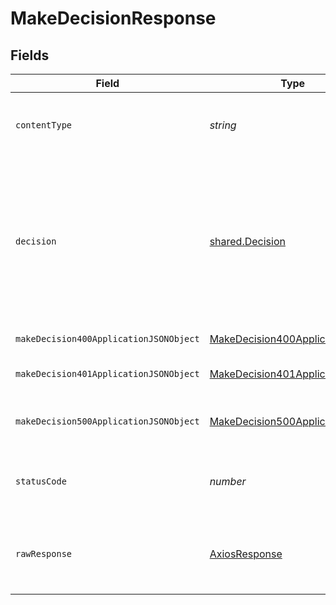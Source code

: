 # MakeDecisionResponse


## Fields

| Field                                                                                                                        | Type                                                                                                                         | Required                                                                                                                     | Description                                                                                                                  |
| ---------------------------------------------------------------------------------------------------------------------------- | ---------------------------------------------------------------------------------------------------------------------------- | ---------------------------------------------------------------------------------------------------------------------------- | ---------------------------------------------------------------------------------------------------------------------------- |
| `contentType`                                                                                                                | *string*                                                                                                                     | :heavy_check_mark:                                                                                                           | HTTP response content type for this operation                                                                                |
| `decision`                                                                                                                   | [shared.Decision](../../models/shared/decision.md)                                                                           | :heavy_minus_sign:                                                                                                           | Decision rendered by applying the policy against the provided data. Response will be modeled by the data and rego processed. |
| `makeDecision400ApplicationJSONObject`                                                                                       | [MakeDecision400ApplicationJSON](../../models/operations/makedecision400applicationjson.md)                                  | :heavy_minus_sign:                                                                                                           | The request is malformed<br/>                                                                                                |
| `makeDecision401ApplicationJSONObject`                                                                                       | [MakeDecision401ApplicationJSON](../../models/operations/makedecision401applicationjson.md)                                  | :heavy_minus_sign:                                                                                                           | The request is unauthorized<br/>                                                                                             |
| `makeDecision500ApplicationJSONObject`                                                                                       | [MakeDecision500ApplicationJSON](../../models/operations/makedecision500applicationjson.md)                                  | :heavy_minus_sign:                                                                                                           | Something unexpected happened on the server.                                                                                 |
| `statusCode`                                                                                                                 | *number*                                                                                                                     | :heavy_check_mark:                                                                                                           | HTTP response status code for this operation                                                                                 |
| `rawResponse`                                                                                                                | [AxiosResponse](https://axios-http.com/docs/res_schema)                                                                      | :heavy_minus_sign:                                                                                                           | Raw HTTP response; suitable for custom response parsing                                                                      |